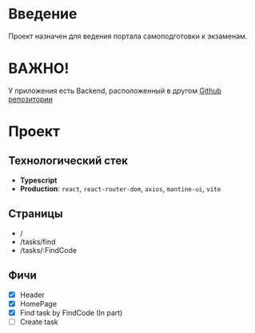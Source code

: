 # Введение
Проект назначен для ведения портала самоподготовки к экзаменам.

# ВАЖНО!
У приложения есть Backend, расположенный в другом [Github репозитории](https://github.com/pavelepanov/exam_tutor)

# Проект
## Технологический стек
- **Typescript**
- **Production**: `react`, `react-router-dom`, `axios`, `mantine-ui`, `vite`

## Страницы
 - / 
 - /tasks/find
 - /tasks/:FindCode

## Фичи
- [x] Header
- [x] HomePage
- [x] Find task by FindCode (In part)
- [ ] Create task
